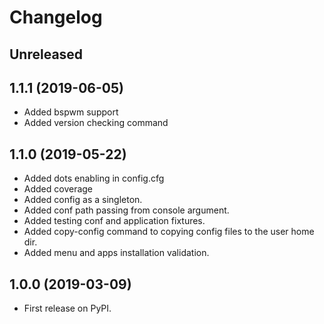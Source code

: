 Changelog
=========

Unreleased
----------

1.1.1 (2019-06-05)
----------
* Added bspwm support
* Added version checking command

1.1.0 (2019-05-22)
------------------
* Added dots enabling in config.cfg
* Added coverage
* Added config as a singleton.
* Added conf path passing from console argument.
* Added testing conf and application fixtures.
* Added copy-config command to copying config files to the user home dir.
* Added menu and apps installation validation.

1.0.0 (2019-03-09)
------------------

* First release on PyPI.
